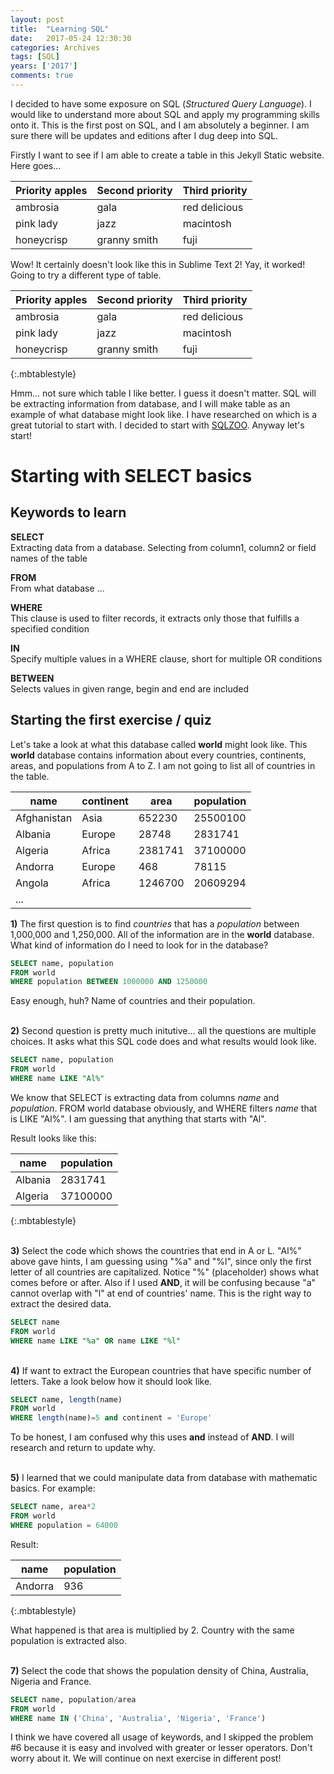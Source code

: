 ```yaml
---
layout: post
title:  "Learning SQL"
date:   2017-05-24 12:30:30
categories: Archives
tags: [SQL]
years: ['2017']
comments: true
---
```


I decided to have some exposure on SQL (<i>Structured Query Language</i>). I would like to understand more about SQL and apply my programming skills onto it. This is the first post on SQL, and I am absolutely a beginner. I am sure there will be updates and editions after I dug deep into SQL.

Firstly I want to see if I am able to create a table in this Jekyll Static website. Here goes...

| Priority apples | Second priority | Third priority |
|-------|-------|-------|
| ambrosia | gala | red delicious |
| pink lady | jazz | macintosh |
| honeycrisp | granny smith | fuji |

Wow! It certainly doesn't look like this in Sublime Text 2! Yay, it worked! Going to try a different type of table.

| Priority apples | Second priority | Third priority |
|-------|-------|-------|
| ambrosia | gala | red delicious |
| pink lady | jazz | macintosh |
| honeycrisp | granny smith | fuji |
{:.mbtablestyle}

Hmm... not sure which table I like better. I guess it doesn't matter. SQL will be extracting information from database, and I will make table as an example of what database might look like. I have researched on which is a great tutorial to start with. I decided to start with [SQLZOO][SQLZOO]. Anyway let's start!


# Starting with SELECT basics

## Keywords to learn

<strong>SELECT</strong><br>
Extracting data from a database. Selecting from column1, column2 or field names of the table

<strong>FROM</strong><br>
From what database ...

<strong>WHERE</strong><br>
This clause is used to filter records, it extracts only those that fulfills a specified condition

<strong>IN</strong><br>
Specify multiple values in a WHERE clause, short for multiple OR conditions


<strong>BETWEEN</strong><br>
Selects values in given range, begin and end are included
<br>

## Starting the first exercise / quiz

Let's take a look at what this database called <strong>world</strong> might look like. This <strong>world</strong> database contains information about every countries, continents, areas, and populations from A to Z. I am not going to list all of countries in the table.

| name | continent | area | population |
|-------|-------|-------|-------|
| Afghanistan | Asia | 652230 | 25500100 |
| Albania | Europe | 28748 | 2831741 |
| Algeria | Africa | 2381741 | 37100000 |
| Andorra | Europe | 468 | 78115 |
| Angola | Africa | 1246700 | 20609294 |
| ... |


<strong>1)</strong> The first question is to find <i>countries</i> that has a <i>population</i> between 1,000,000 and 1,250,000. All of the information are in the <strong>world</strong> database. What kind of information do I need to look for in the database?

```sql
SELECT name, population
FROM world
WHERE population BETWEEN 1000000 AND 1250000
```
Easy enough, huh? Name of countries and their population.

<br>
<strong>2)</strong> Second question is pretty much initutive... all the questions are multiple choices. It asks what this SQL code does and what results would look like.

```sql
SELECT name, population
FROM world
WHERE name LIKE "Al%"
```

We know that SELECT is extracting data from columns <i>name</i> and <i>population</i>. FROM world database obviously, and WHERE filters <i>name</i> that is LIKE "Al%". I am guessing that anything that starts with "Al".

Result looks like this:

| name | population |
|-|-|
| Albania | 2831741 |
| Algeria | 37100000 |
{:.mbtablestyle}

<br>
<strong>3)</strong>  Select the code which shows the countries that end in A or L. "Al%" above gave hints, I am guessing using "%a" and "%l", since only the first letter of all countries are capitalized. Notice "%" (placeholder) shows what comes before or after. Also if I used <strong>AND</strong>, it will be confusing because "a" cannot overlap with "l" at end of countries' name. This is the right way to extract the desired data.

```sql
SELECT name
FROM world
WHERE name LIKE "%a" OR name LIKE "%l"
```

<br>
<strong>4)</strong> If want to extract the European countries that have specific number of letters. Take a look below how it should look like.

```sql
SELECT name, length(name)
FROM world
WHERE length(name)=5 and continent = 'Europe'
```

To be honest, I am confused why this uses <strong>and</strong> instead of <strong>AND</strong>. I will research and return to update why.

<br>
<strong>5)</strong> I learned that we could manipulate data from database with mathematic basics. For example:

```sql
SELECT name, area*2
FROM world
WHERE population = 64000
```

Result:

| name | population |
|-|-|
| Andorra | 936 |
{:.mbtablestyle}

What happened is that area is multiplied by 2. Country with the same population is extracted also.

<br>
<strong>7)</strong> Select the code that shows the population density of China, Australia, Nigeria and France.

```sql
SELECT name, population/area
FROM world
WHERE name IN ('China', 'Australia', 'Nigeria', 'France')
```

I think we have covered all usage of keywords, and I skipped the problem #6 because it is easy and involved with greater or lesser operators. Don't worry about it. We will continue on next exercise in different post!

[SQLZOO]:https://sqlzoo.net/
